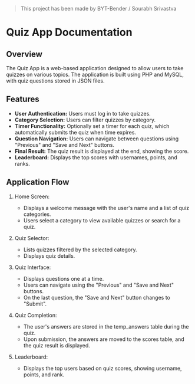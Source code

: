 > This project has been made by BYT-Bender / Sourabh Srivastva

# Quiz App Documentation

## Overview
The Quiz App is a web-based application designed to allow users to take quizzes on various topics. The application is built using PHP and MySQL, with quiz questions stored in JSON files.

## Features
 - **User Authentication:** Users must log in to take quizzes.
 - **Category Selection:** Users can filter quizzes by category.
 - **Timer Functionality:** Optionally set a timer for each quiz, which automatically submits the quiz when time expires.
 - **Question Navigation:** Users can navigate between questions using "Previous" and "Save and Next" buttons.
 - **Final Result:** The quiz result is displayed at the end, showing the score.
 - **Leaderboard:** Displays the top scores with usernames, points, and ranks.

## Application Flow
1. Home Screen:
   - Displays a welcome message with the user's name and a list of quiz categories.
   - Users select a category to view available quizzes or search for a quiz.

2. Quiz Selector:
   - Lists quizzes filtered by the selected category.
   - Displays quiz details.

3. Quiz Interface:
   - Displays questions one at a time.
   - Users can navigate using the "Previous" and "Save and Next" buttons.
   - On the last question, the "Save and Next" button changes to "Submit".

4. Quiz Completion:
   - The user's answers are stored in the temp_answers table during the quiz.
   - Upon submission, the answers are moved to the scores table, and the quiz result is displayed.

5. Leaderboard:
   - Displays the top users based on quiz scores, showing username, points, and rank.
